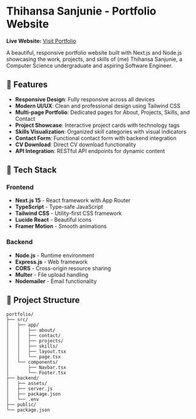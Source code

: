 # Thihansa Sanjunie - Portfolio Website

**Live Website:** [Visit Portfolio](https://portfolio-thinza.vercel.app)  

A beautiful, responsive portfolio website built with Next.js and Node.js showcasing the work, projects, and skills of (me) Thihansa Sanjunie, a Computer Science undergraduate and aspiring Software Engineer.

## 🌟 Features

- **Responsive Design**: Fully responsive across all devices
- **Modern UI/UX**: Clean and professional design using Tailwind CSS
- **Multi-page Portfolio**: Dedicated pages for About, Projects, Skills, and Contact
- **Project Showcase**: Interactive project cards with technology tags
- **Skills Visualization**: Organized skill categories with visual indicators
- **Contact Form**: Functional contact form with backend integration
- **CV Download**: Direct CV download functionality
- **API Integration**: RESTful API endpoints for dynamic content

## 🚀 Tech Stack

### Frontend

- **Next.js 15** - React framework with App Router
- **TypeScript** - Type-safe JavaScript
- **Tailwind CSS** - Utility-first CSS framework
- **Lucide React** - Beautiful icons
- **Framer Motion** - Smooth animations

### Backend

- **Node.js** - Runtime environment
- **Express.js** - Web framework
- **CORS** - Cross-origin resource sharing
- **Multer** - File upload handling
- **Nodemailer** - Email functionality

## 📁 Project Structure

```
portfolio/
├── src/
│   ├── app/
│   │   ├── about/
│   │   ├── contact/
│   │   ├── projects/
│   │   ├── skills/
│   │   ├── layout.tsx
│   │   └── page.tsx
│   └── components/
│       ├── Navbar.tsx
│       └── Footer.tsx
├── backend/
│   ├── assets/
│   ├── server.js
│   ├── package.json
│   └── .env
├── public/
└── package.json
```
